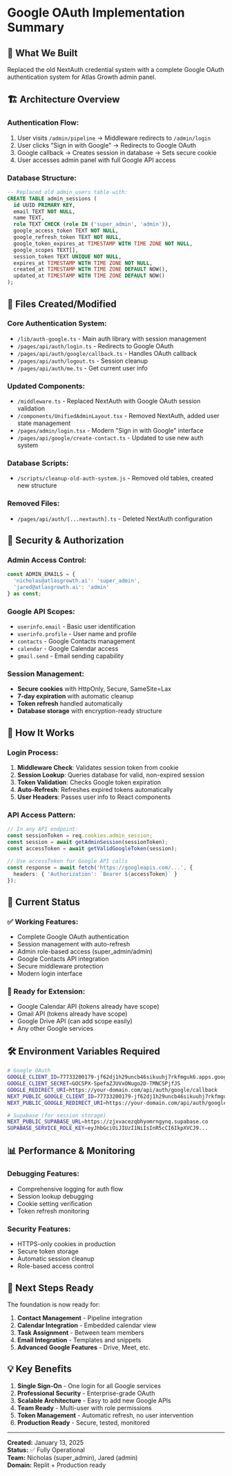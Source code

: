 # Google OAuth Implementation Summary

## 🎯 What We Built

Replaced the old NextAuth credential system with a complete Google OAuth authentication system for Atlas Growth admin panel.

## 🏗️ Architecture Overview

### **Authentication Flow:**
1. User visits `/admin/pipeline` → Middleware redirects to `/admin/login`
2. User clicks "Sign in with Google" → Redirects to Google OAuth
3. Google callback → Creates session in database → Sets secure cookie
4. User accesses admin panel with full Google API access

### **Database Structure:**
```sql
-- Replaced old admin_users table with:
CREATE TABLE admin_sessions (
  id UUID PRIMARY KEY,
  email TEXT NOT NULL,
  name TEXT,
  role TEXT CHECK (role IN ('super_admin', 'admin')),
  google_access_token TEXT NOT NULL,
  google_refresh_token TEXT NOT NULL,
  google_token_expires_at TIMESTAMP WITH TIME ZONE NOT NULL,
  google_scopes TEXT[],
  session_token TEXT UNIQUE NOT NULL,
  expires_at TIMESTAMP WITH TIME ZONE NOT NULL,
  created_at TIMESTAMP WITH TIME ZONE DEFAULT NOW(),
  updated_at TIMESTAMP WITH TIME ZONE DEFAULT NOW()
);
```

## 📁 Files Created/Modified

### **Core Authentication System:**
- `/lib/auth-google.ts` - Main auth library with session management
- `/pages/api/auth/login.ts` - Redirects to Google OAuth
- `/pages/api/auth/google/callback.ts` - Handles OAuth callback
- `/pages/api/auth/logout.ts` - Session cleanup
- `/pages/api/auth/me.ts` - Get current user info

### **Updated Components:**
- `/middleware.ts` - Replaced NextAuth with Google OAuth session validation
- `/components/UnifiedAdminLayout.tsx` - Removed NextAuth, added user state management
- `/pages/admin/login.tsx` - Modern "Sign in with Google" interface
- `/pages/api/google/create-contact.ts` - Updated to use new auth system

### **Database Scripts:**
- `/scripts/cleanup-old-auth-system.js` - Removed old tables, created new structure

### **Removed Files:**
- `/pages/api/auth/[...nextauth].ts` - Deleted NextAuth configuration

## 🔐 Security & Authorization

### **Admin Access Control:**
```typescript
const ADMIN_EMAILS = {
  'nicholas@atlasgrowth.ai': 'super_admin',
  'jared@atlasgrowth.ai': 'admin'
} as const;
```

### **Google API Scopes:**
- `userinfo.email` - Basic user identification
- `userinfo.profile` - User name and profile
- `contacts` - Google Contacts management
- `calendar` - Google Calendar access
- `gmail.send` - Email sending capability

### **Session Management:**
- **Secure cookies** with HttpOnly, Secure, SameSite=Lax
- **7-day expiration** with automatic cleanup
- **Token refresh** handled automatically
- **Database storage** with encryption-ready structure

## 🔄 How It Works

### **Login Process:**
1. **Middleware Check**: Validates session token from cookie
2. **Session Lookup**: Queries database for valid, non-expired session
3. **Token Validation**: Checks Google token expiration
4. **Auto-Refresh**: Refreshes expired tokens automatically
5. **User Headers**: Passes user info to React components

### **API Access Pattern:**
```typescript
// In any API endpoint:
const sessionToken = req.cookies.admin_session;
const session = await getAdminSession(sessionToken);
const accessToken = await getValidGoogleToken(session);

// Use accessToken for Google API calls
const response = await fetch('https://googleapis.com/...', {
  headers: { 'Authorization': `Bearer ${accessToken}` }
});
```

## 🚀 Current Status

### **✅ Working Features:**
- Complete Google OAuth authentication
- Session management with auto-refresh
- Admin role-based access (super_admin/admin)
- Google Contacts API integration
- Secure middleware protection
- Modern login interface

### **🔧 Ready for Extension:**
- Google Calendar API (tokens already have scope)
- Gmail API (tokens already have scope)
- Google Drive API (can add scope easily)
- Any other Google services

## 🛠️ Environment Variables Required

```bash
# Google OAuth
GOOGLE_CLIENT_ID=77733200179-jf62dj1h29uncb46sikuuhj7rkfmguk6.apps.googleusercontent.com
GOOGLE_CLIENT_SECRET=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
GOOGLE_REDIRECT_URI=https://your-domain.com/api/auth/google/callback
NEXT_PUBLIC_GOOGLE_CLIENT_ID=77733200179-jf62dj1h29uncb46sikuuhj7rkfmguk6.apps.googleusercontent.com
NEXT_PUBLIC_GOOGLE_REDIRECT_URI=https://your-domain.com/api/auth/google/callback

# Supabase (for session storage)
NEXT_PUBLIC_SUPABASE_URL=https://zjxvacezqbhyomrngynq.supabase.co
SUPABASE_SERVICE_ROLE_KEY=eyJhbGciOiJIUzI1NiIsInR5cCI6IkpXVCJ9...
```

## 📊 Performance & Monitoring

### **Debugging Features:**
- Comprehensive logging for auth flow
- Session lookup debugging
- Cookie setting verification
- Token refresh monitoring

### **Security Features:**
- HTTPS-only cookies in production
- Secure token storage
- Automatic session cleanup
- Role-based access control

## 🎯 Next Steps Ready

The foundation is now ready for:
1. **Contact Management** - Pipeline integration
2. **Calendar Integration** - Embedded calendar view
3. **Task Assignment** - Between team members
4. **Email Integration** - Templates and snippets
5. **Advanced Google Features** - Drive, Meet, etc.

## 💡 Key Benefits

1. **Single Sign-On** - One login for all Google services
2. **Professional Security** - Enterprise-grade OAuth
3. **Scalable Architecture** - Easy to add new Google APIs
4. **Team Ready** - Multi-user with role permissions
5. **Token Management** - Automatic refresh, no user intervention
6. **Production Ready** - Secure, tested, monitored

---

**Created:** January 13, 2025  
**Status:** ✅ Fully Operational  
**Team:** Nicholas (super_admin), Jared (admin)  
**Domain:** Replit + Production ready